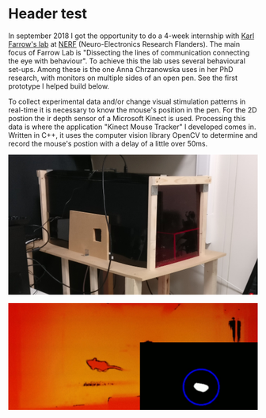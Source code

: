 # Header test

In september 2018 I got the opportunity to do a 4-week internship with [Karl Farrow's lab](https://www.nerf.be/research/nerf-labs/karl-farrow-lab) at [NERF](https://www.nerf.be) (Neuro-Electronics Research Flanders). The main focus of Farrow Lab is "Dissecting the lines of communication connecting the eye with behaviour". To achieve this the lab uses several behavioural set-ups. Among these is the one Anna Chrzanowska uses in her PhD research, with monitors on multiple sides of an open pen. See the first prototype I helped build below. 

To collect experimental data and/or change visual stimulation patterns in real-time it is necessary to know the mouse's position in the pen. For the 2D postion the ir depth sensor of a Microsoft Kinect is used. Processing this data is where the application "Kinect Mouse Tracker" I developed comes in. Written in C++, it uses the computer vision library OpenCV to determine and record the mouse's postion with a delay of a little over 50ms.

![alt text](/content/kmt-setup-cropped.jpg "Logo Title Text 1")

![alt text](/content/kmt.jpg "Logo Title Text 1")
